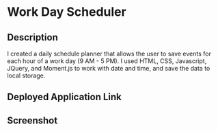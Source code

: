 # Work Day Scheduler

## Description 
I created a daily schedule planner that allows the user to save events for each hour of a work day (9 AM - 5 PM). I used HTML, CSS, Javascript, JQuery, and Moment.js to work with date and time, and save the data to local storage.

## Deployed Application Link


## Screenshot